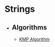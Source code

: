 # Strings

- ## Algorithms
	- [KMP Algorithm](https://github.com/b1tspl3as3/bits-please/blob/master/Strings/Shashwat/KMPAlgo.java)
